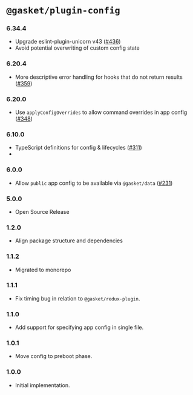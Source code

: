 # `@gasket/plugin-config`

### 6.34.4

- Upgrade eslint-plugin-unicorn v43 ([#436])
- Avoid potential overwriting of custom config state

### 6.20.4

- More descriptive error handling for hooks that do not return results ([#359])

### 6.20.0

- Use `applyConfigOverrides` to allow command overrides in app config ([#348])

### 6.10.0

- TypeScript definitions for config & lifecycles ([#311])
-
### 6.0.0

- Allow `public` app config to be available via `@gasket/data` ([#231])

### 5.0.0

- Open Source Release

### 1.2.0

- Align package structure and dependencies

### 1.1.2

- Migrated to monorepo

### 1.1.1

- Fix timing bug in relation to `@gasket/redux-plugin`.

### 1.1.0

- Add support for specifying app config in single file.

### 1.0.1

- Move config to preboot phase.

### 1.0.0

- Initial implementation.

<!-- LINKS -->

[#231]: https://github.com/godaddy/gasket/pull/231
[#311]: https://github.com/godaddy/gasket/pull/311
[#348]: https://github.com/godaddy/gasket/pull/348
[#359]: https://github.com/godaddy/gasket/pull/359
[#436]: https://github.com/godaddy/gasket/pull/436
